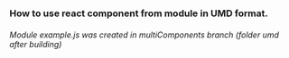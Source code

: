 ### How to use react component from module in UMD format.
###### Module example.js was created in multiComponents branch (folder umd after building)

